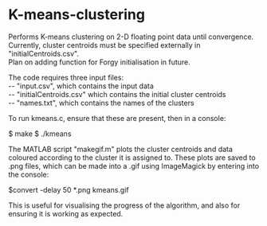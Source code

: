 K-means-clustering
==================

Performs K-means clustering on 2-D floating point data until convergence.  
Currently, cluster centroids must be specified externally in "initialCentroids.csv".  
Plan on adding function for Forgy initialisation in future.

The code requires three input files:  
-- "input.csv", which contains the input data  
-- "initialCentroids.csv" which contains the initial cluster centroids  
-- "names.txt", which contains the names of the clusters  


To run kmeans.c, ensure that these are present, then in a console:

$ make
$ ./kmeans


The MATLAB script "makegif.m" plots the cluster centroids and data
coloured according to the cluster it is assigned to.  These plots are
saved to .png files, which can be made into a .gif using ImageMagick by
entering into the console:

$convert -delay 50 *.png kmeans.gif

This is useful for visualising the progress of the algorithm, and also
for ensuring it is working as expected.
